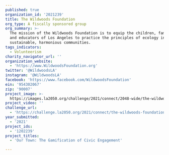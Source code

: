 ```yaml
---
published: true
organization_id: '2021239'
title: The Wildwoods Foundation
org_type: A fiscally sponsored group
org_summary: >-
  The mission of the Wildwoods Foundation is to equip the children, families,
  and educators of Los Angeles to practice the principles of ecology in creating
  sustainable, harmonious communities.
tags_indicators:
  - Volunteerism
charity_navigator_url: ''
organization_website:
  - 'https://www.WildwoodsFoundation.org'
twitter: '@WildwoodsLA'
instagram: '@WildwoodsLA'
facebook: 'https://www.facebook.com/WildwoodsFoundation'
ein: '954302067'
zip: '90007'
project_image: >-
  https://images.la2050.org/challenge/2021/connect/2048-wide/the-wildwoods-foundation.jpg
project_video: ''
challenge_url:
  - 'https://challenge.la2050.org/2021/connect/the-wildwoods-foundation/'
year_submitted:
  - '2021'
project_ids:
  - '1202239'
project_titles:
  - 'Our Town: The Gamification of Civic Engagement'

---
```

